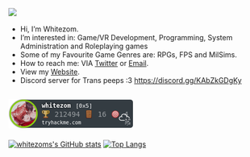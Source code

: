 ![](https://komarev.com/ghpvc/?username=whitezom7&label=PROFILE+VIEWS)
<!---[![wakatime](https://wakatime.com/badge/user/7d8f866b-02c5-4fe0-8c57-0b42ec7eea79.svg)](https://wakatime.com/@7d8f866b-02c5-4fe0-8c57-0b42ec7eea79)--->
- Hi, I’m Whitezom.
- I’m interested in: Game/VR Development, Programming, System Administration and Roleplaying games
- Some of my Favourite Game Genres are: RPGs, FPS and MilSims.
- How to reach me: VIA [Twitter](https://twitter.com/TaylorWhitewood/) or [Email](mailto:contact@whitezom.dev).
- View my [Website](https://whitezom.dev).
- Discord server for Trans peeps :3 https://discord.gg/KAbZkGDgKy

 
![tryhackme stats](https://raw.githubusercontent.com/whitezom7/whitezom7/master/assets/thm_propic.png)
-
[![whitezoms's GitHub stats](https://git-readme-stats-whitezom7.vercel.app/api?username=whitezom7&theme=dark)](https://github.com/whitezom7/git-readme-stats)
[![Top Langs](https://git-readme-stats-whitezom7.vercel.app/api/top-langs/?username=whitezom7&theme=dark&langs_count=8)](https://github.com/whitezom7/git-readme-stats)



